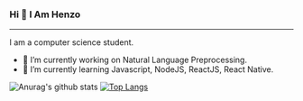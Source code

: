 ### Hi 👋 I Am Henzo
<hr/>

I am a computer science student.
- 🔭 I’m currently working on Natural Language Preprocessing.
- 🌱 I’m currently learning Javascript, NodeJS, ReactJS, React Native.

![Anurag's github stats](https://github-readme-stats.vercel.app/api?username=HenzoVz&show_icons=true&theme=radical)                                                [![Top Langs](https://github-readme-stats.vercel.app/api/top-langs/?username=HenzoVz&layout=compact)](https://github.com/HenzoVz/github-readme-stats)
